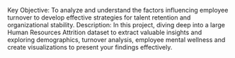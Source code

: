Key Objective:
 To analyze and understand the factors influencing employee turnover to develop effective strategies for talent retention and organizational stability.
Description:
In this project, diving deep into a large Human Resources Attrition dataset to extract valuable insights and exploring demographics, turnover analysis, employee mental wellness and create visualizations to present your findings effectively.
